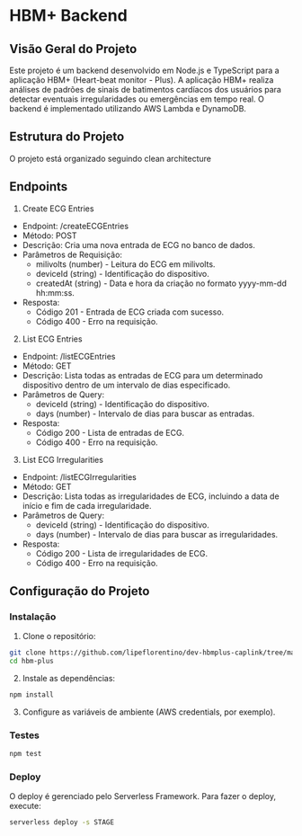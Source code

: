 # HBM+ Backend

## Visão Geral do Projeto

Este projeto é um backend desenvolvido em Node.js e TypeScript para a aplicação HBM+ (Heart-beat monitor - Plus). A aplicação HBM+ realiza análises de padrões de sinais de batimentos cardíacos dos usuários para detectar eventuais irregularidades ou emergências em tempo real. O backend é implementado utilizando AWS Lambda e DynamoDB.

## Estrutura do Projeto

O projeto está organizado seguindo clean architecture

## Endpoints

1. Create ECG Entries

- Endpoint: /createECGEntries
- Método: POST
- Descrição: Cria uma nova entrada de ECG no banco de dados.
- Parâmetros de Requisição:
    - milivolts (number) - Leitura do ECG em milivolts.
    - deviceId (string) - Identificação do dispositivo.
    - createdAt (string) - Data e hora da criação no formato yyyy-mm-dd hh:mm:ss.
- Resposta:
    - Código 201 - Entrada de ECG criada com sucesso.
    - Código 400 - Erro na requisição.

2. List ECG Entries

- Endpoint: /listECGEntries
- Método: GET
- Descrição: Lista todas as entradas de ECG para um determinado dispositivo dentro de um intervalo de dias especificado.
- Parâmetros de Query:
    - deviceId (string) - Identificação do dispositivo.
    - days (number) - Intervalo de dias para buscar as entradas.
- Resposta:
    - Código 200 - Lista de entradas de ECG.
    - Código 400 - Erro na requisição.

3. List ECG Irregularities

- Endpoint: /listECGIrregularities
- Método: GET
- Descrição: Lista todas as irregularidades de ECG, incluindo a data de início e fim de cada irregularidade.
- Parâmetros de Query:
    - deviceId (string) - Identificação do dispositivo.
    - days (number) - Intervalo de dias para buscar as irregularidades.
- Resposta:
    - Código 200 - Lista de irregularidades de ECG.
    - Código 400 - Erro na requisição.

## Configuração do Projeto

### Instalação

1. Clone o repositório:

```sh
git clone https://github.com/lipeflorentino/dev-hbmplus-caplink/tree/master/packages/hbm-plus
cd hbm-plus
```

2. Instale as dependências:

```sh
npm install
```

3. Configure as variáveis de ambiente (AWS credentials, por exemplo).

### Testes

```sh
npm test
```

### Deploy

O deploy é gerenciado pelo Serverless Framework. Para fazer o deploy, execute:

```sh
serverless deploy -s STAGE
```
